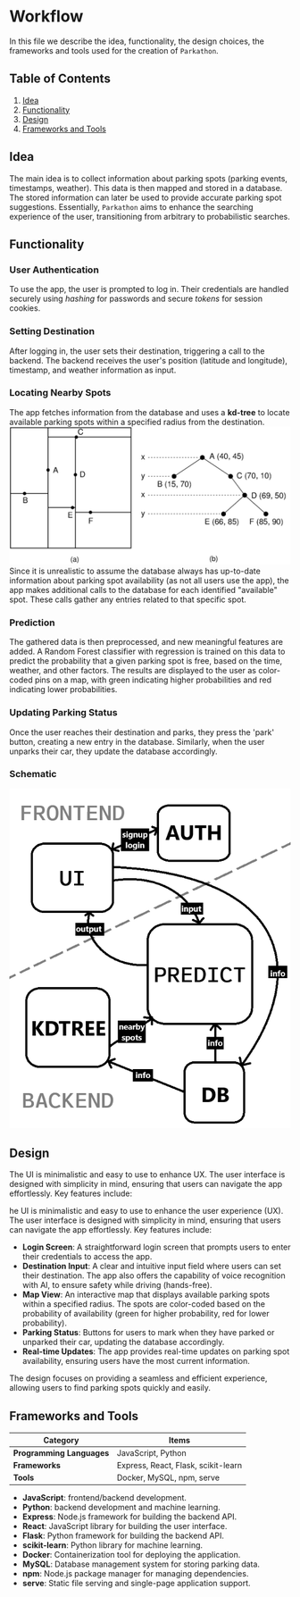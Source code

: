 # Workflow

In this file we describe the idea, functionality, the design choices, the frameworks and tools used for the creation of `Parkathon`.

## Table of Contents
1. [Idea](#idea)
2. [Functionality](#functionality)
3. [Design](#design)
4. [Frameworks and Tools](#frameworks-and-tools)

## Idea

The main idea is to collect information about parking spots (parking events, timestamps, weather). This data is then mapped and stored in a database. The stored information can later be used to provide accurate parking spot suggestions. Essentially, `Parkathon` aims to enhance the searching experience of the user, transitioning from arbitrary to probabilistic searches.

## Functionality

### User Authentication
To use the app, the user is prompted to log in. Their credentials are handled securely using *hashing* for passwords and secure *tokens* for session cookies.

### Setting Destination
After logging in, the user sets their destination, triggering a call to the backend. The backend receives the user's position (latitude and longitude), timestamp, and weather information as input.

### Locating Nearby Spots
The app fetches information from the database and uses a **kd-tree** to locate available parking spots within a specified radius from the destination. 
![KDTree](../assets/kdtree.png)
Since it is unrealistic to assume the database always has up-to-date information about parking spot availability (as not all users use the app), the app makes additional calls to the database for each identified "available" spot. These calls gather any entries related to that specific spot.

### Prediction
The gathered data is then preprocessed, and new meaningful features are added. A Random Forest classifier with regression is trained on this data to predict the probability that a given parking spot is free, based on the time, weather, and other factors. The results are displayed to the user as color-coded pins on a map, with green indicating higher probabilities and red indicating lower probabilities.

### Updating Parking Status
Once the user reaches their destination and parks, they press the 'park' button, creating a new entry in the database. Similarly, when the user unparks their car, they update the database accordingly.

### Schematic
![Schematic](../assets/schematic.png)

## Design

The UI is minimalistic and easy to use to enhance UX. The user interface is designed with simplicity in mind, ensuring that users can navigate the app effortlessly. Key features include:

he UI is minimalistic and easy to use to enhance the user experience (UX). The user interface is designed with simplicity in mind, ensuring that users can navigate the app effortlessly. Key features include:

- **Login Screen**: A straightforward login screen that prompts users to enter their credentials to access the app.
- **Destination Input**: A clear and intuitive input field where users can set their destination. The app also offers the capability of voice recognition with AI, to ensure safety while driving (hands-free).
- **Map View**: An interactive map that displays available parking spots within a specified radius. The spots are color-coded based on the probability of availability (green for higher probability, red for lower probability).
- **Parking Status**: Buttons for users to mark when they have parked or unparked their car, updating the database accordingly.
- **Real-time Updates**: The app provides real-time updates on parking spot availability, ensuring users have the most current information.

The design focuses on providing a seamless and efficient experience, allowing users to find parking spots quickly and easily.

## Frameworks and Tools

| Category                  | Items                                      |
|---------------------------|--------------------------------------------|
| **Programming Languages** | JavaScript, Python                         |
| **Frameworks**            | Express, React, Flask, scikit-learn        |
| **Tools**                 | Docker, MySQL, npm, serve                  |

- **JavaScript**: frontend/backend development.
- **Python**: backend development and machine learning.
- **Express**: Node.js framework for building the backend API.
- **React**: JavaScript library for building the user interface.
- **Flask**: Python framework for building the backend API.
- **scikit-learn**: Python library for machine learning.
- **Docker**: Containerization tool for deploying the application.
- **MySQL**: Database management system for storing parking data.
- **npm**: Node.js package manager for managing dependencies.
- **serve**: Static file serving and single-page application support.